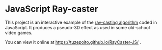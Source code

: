 # JavaScript Ray-caster

This project is an interactive example of the [ray-casting algorithm](https://en.wikipedia.org/wiki/Ray_casting) coded in JavaScript. It produces a pseudo-3D effect as used in some old-school video games.

You can view it online at https://tuzepoito.github.io/RayCaster-JS/ .
